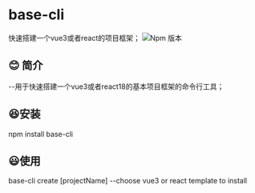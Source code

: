 # base-cli
快速搭建一个vue3或者react的项目框架；
![Npm 版本](https://img.shields.io/badge/base-cli_v0.0.1-green)

## 😊 简介
--用于快速搭建一个vue3或者react18的基本项目框架的命令行工具；

## 😆安装
npm install base-cli

## 😃使用
base-cli create [projectName]
--choose vue3 or react template to install  

